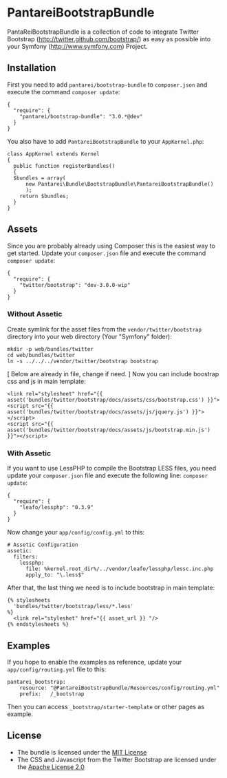 PantareiBootstrapBundle
=======================

PantaReiBootstrapBundle is a collection of code to integrate Twitter Bootstrap
(http://twitter.github.com/bootstrap/) as easy as possible into your Symfony
(http://www.symfony.com) Project.

Installation
------------

First you need to add `pantarei/bootstrap-bundle` to `composer.json` and execute the command `composer update`:

    {
      "require": {
        "pantarei/bootstrap-bundle": "3.0.*@dev"
      }
    }

You also have to add `PantareiBootstrapBundle` to your `AppKernel.php`:

    class AppKernel extends Kernel
    {
      public function registerBundles()
      {
      $bundles = array(
          new Pantarei\Bundle\BootstrapBundle\PantareiBootstrapBundle()
          );
        return $bundles;
      }
    }

Assets
------

Since you are probably already using Composer this is the easiest way to get started. Update your `composer.json` file and execute the command `composer update`:

    {
      "require": {
        "twitter/bootstrap": "dev-3.0.0-wip"
      }
    }

### Without Assetic

Create symlink for the asset files from the `vendor/twitter/bootstrap` directory into your web directory (Your "Symfony" folder):

    mkdir -p web/bundles/twitter
    cd web/bundles/twitter
    ln -s ../../../vendor/twitter/bootstrap bootstrap

[ Below are already in file, change if need. ]
Now you can include boostrap css and js in main template:

    <link rel="stylesheet" href="{{ asset('bundles/twitter/bootstrap/docs/assets/css/bootstrap.css') }}">
    <script src="{{ asset('bundles/twitter/bootstrap/docs/assets/js/jquery.js') }}"></script>
    <script src="{{ asset('bundles/twitter/bootstrap/docs/assets/js/bootstrap.min.js') }}"></script>

### With Assetic

If you want to use LessPHP to compile the Bootstrap LESS files, you need update your `composer.json` file and execute the following line: `composer update`:

    {
      "require": {
        "leafo/lessphp": "0.3.9"
      }
    }

Now change your `app/config/config.yml` to this:

    # Assetic Configuration
    assetic:
      filters:
        lessphp:
          file: %kernel.root_dir%/../vendor/leafo/lessphp/lessc.inc.php
          apply_to: "\.less$"

After that, the last thing we need is to include bootstrap in main template:

    {% stylesheets
      'bundles/twitter/bootstrap/less/*.less'
    %}
      <link rel="styleshet" href="{{ asset_url }} "/>
    {% endstylesheets %}

Examples
--------

If you hope to enable the examples as reference, update your `app/config/routing.yml` file to this:

    pantarei_bootstrap:
        resource: "@PantareiBootstrapBundle/Resources/config/routing.yml"
        prefix:   /_bootstrap

Then you can access `_bootstrap/starter-template` or other pages as example.

License
-------

- The bundle is licensed under the [MIT License](http://opensource.org/licenses/MIT)
- The CSS and Javascript from the Twitter Bootstrap are licensed under the [Apache License 2.0](http://www.apache.org/licenses/LICENSE-2.0)
